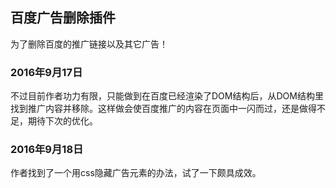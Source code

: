 ## 百度广告删除插件

为了删除百度的推广链接以及其它广告！

### 2016年9月17日
不过目前作者功力有限，只能做到在百度已经渲染了DOM结构后，从DOM结构里找到推广内容并移除。这样做会使百度推广的内容在页面中一闪而过，还是做得不足，期待下次的优化。


### 2016年9月18日
作者找到了一个用css隐藏广告元素的办法，试了一下颇具成效。
